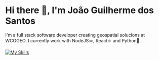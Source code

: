 # Hi there 👋, I'm João Guilherme dos Santos
I'm a full stack software developer creating geospatial solucions at WCOGEO. I currently work with NodeJS🪢, React⚛️ and Python🐍.

[![My Skills](https://skillicons.dev/icons?i=html,css,javascript,typescript,react,nodejs,nestjs,express,python,fastapi,docker,postgres,redis,linux)](https://skillicons.dev)
